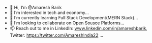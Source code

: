 - 👋 Hi, I’m @Amaresh Barik
- 👀 I’m interested in tech and economy...
- 🌱 I’m currently learning Full Stack Development(MERN Stack)...
- 💞️ I’m looking to collaborate on Open Sousce Platforms...
- 📫 Reach out to me in LinkedIn: www.linkedin.com/in/amareshbarik, Twitter: https://twitter.com/AmareshIndia22  ...

<!---
amareshcoding/amareshcoding is a ✨ special ✨ repository because its `README.md` (this file) appears on your GitHub profile.
You can click the Preview link to take a look at your changes.
--->
